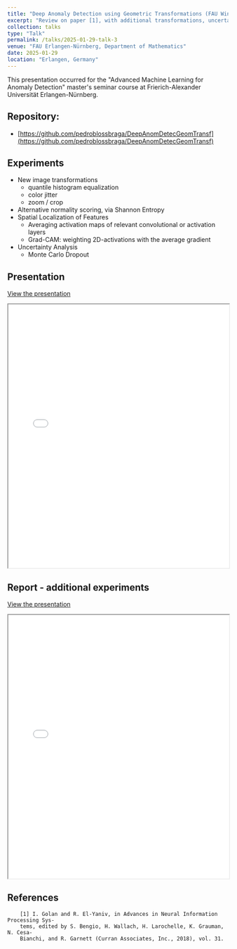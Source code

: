 ```yaml
---
title: "Deep Anomaly Detection using Geometric Transformations (FAU Winter Semester 2024/2025)"
excerpt: "Review on paper [1], with additional transformations, uncertainty analysis, and spatial feature localization.<br/><img src='/images/framework inference.jpg'>"
collection: talks
type: "Talk"
permalink: /talks/2025-01-29-talk-3
venue: "FAU Erlangen-Nürnberg, Department of Mathematics"
date: 2025-01-29
location: "Erlangen, Germany"
---
```


This presentation occurred for the "Advanced Machine Learning for Anomaly Detection" master's seminar course at Frierich-Alexander Universität Erlangen-Nürnberg.

## Repository: 
- [https://github.com/pedroblossbraga/DeepAnomDetecGeomTransf](https://github.com/pedroblossbraga/DeepAnomDetecGeomTransf)

## Experiments
- New image transformations
    - quantile histogram equalization
    - color jitter
    - zoom / crop
- Alternative normality scoring, via Shannon Entropy
- Spatial Localization of Features
    - Averaging activation maps of relevant convolutional or activation layers
    - Grad-CAM: weighting 2D-activations with the average gradient
- Uncertainty Analysis
    - Monte Carlo Dropout

## Presentation
[View the presentation](../files/FinalPresentation_Deep_AD_using_Geometric_Transformations.pdf)

<iframe src="../files/FinalPresentation_Deep_AD_using_Geometric_Transformations.pdf" width="100%" height="600px">
This browser does not support PDFs. Please download the PDF to view it: 
<a href="../files/Intro_Control_ML___DL_control_Heat_Eq.pdf">Download PDF</a>.
</iframe>

## Report - additional experiments
[View the presentation](../files/Report_ADGeomTransf_PedroBloess.pdf)

<iframe src="../files/Report_ADGeomTransf_PedroBloess.pdf" width="100%" height="600px">
This browser does not support PDFs. Please download the PDF to view it: 
<a href="../files/Intro_Control_ML___DL_control_Heat_Eq.pdf">Download PDF</a>.
</iframe>


## References

        [1] I. Golan and R. El-Yaniv, in Advances in Neural Information Processing Sys-
        tems, edited by S. Bengio, H. Wallach, H. Larochelle, K. Grauman, N. Cesa-
        Bianchi, and R. Garnett (Curran Associates, Inc., 2018), vol. 31.
